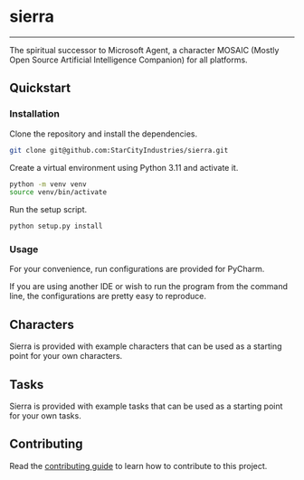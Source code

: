 # sierra
___
The spiritual successor to Microsoft Agent, a character MOSAIC (Mostly Open Source Artificial Intelligence Companion) for all platforms.

## Quickstart

### Installation

Clone the repository and install the dependencies.
```bash
git clone git@github.com:StarCityIndustries/sierra.git
```

Create a virtual environment using Python 3.11 and activate it.
```bash
python -m venv venv
source venv/bin/activate
```

Run the setup script.
```bash
python setup.py install
```

### Usage

For your convenience, run configurations are provided for PyCharm.

If you are using another IDE or wish to run the program from the command line, the configurations are pretty easy to reproduce.

## Characters

Sierra is provided with example characters that can be used as a starting point for your own characters.

## Tasks

Sierra is provided with example tasks that can be used as a starting point for your own tasks.


## Contributing

Read the [contributing guide](CONTRIBUTING.md) to learn how to contribute to this project.